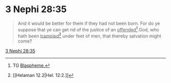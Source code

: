 # 3 Nephi 28:35

> And it would be better for them if they had not been born. For do ye suppose that ye can get rid of the justice of an <u>offended</u>[^a] God, who hath been <u>trampled</u>[^b] under feet of men, that thereby salvation might come?

[3 Nephi 28:35](https://www.churchofjesuschrist.org/study/scriptures/bofm/3-ne/28?lang=eng&id=p35#p35)


[^a]: TG [Blaspheme.](https://www.churchofjesuschrist.org/study/scriptures/tg/blaspheme?lang=eng)
[^b]: [[Helaman 12.2|Hel. 12:2.]]
